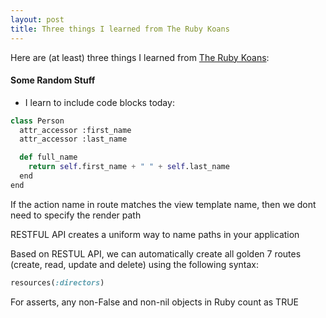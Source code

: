 ```yaml
---
layout: post
title: Three things I learned from The Ruby Koans
---
```


Here are (at least) three things I learned from [The Ruby Koans](http://rubykoans.com/):

#### Some Random Stuff
- I learn to include code blocks today:

```python
class Person
  attr_accessor :first_name
  attr_accessor :last_name

  def full_name
    return self.first_name + " " + self.last_name
  end
end
```

If the action name in route matches the view template name, then we dont need to specify the render path

RESTFUL API creates a uniform way to name paths in your application

Based on RESTUL API, we can automatically create all golden 7 routes (create, read, update and delete) using the following syntax:
```ruby
resources(:directors)
```

For asserts, any non-False and non-nil objects in Ruby count as TRUE 
